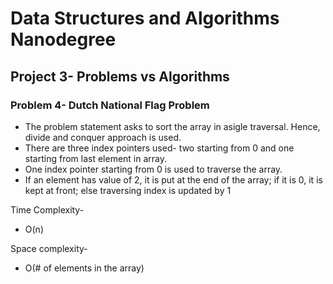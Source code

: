 # Data Structures and Algorithms Nanodegree  
## Project 3- Problems vs Algorithms
### Problem 4- Dutch National Flag Problem
  
   
- The problem statement asks to sort the array in asigle traversal. Hence, divide and conquer approach is used.
- There are three index pointers used- two starting from 0 and one starting from last element in array.
- One index pointer starting from 0 is used to traverse the array.
- If an element has value of 2, it is put at the end of the array; if it is 0, it is kept at front; else traversing index is updated by 1  
  
Time Complexity-  
- O(n)  
  
Space complexity-  
- O(# of elements in the array)